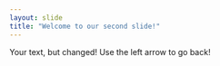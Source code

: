 ```yaml
---
layout: slide
title: "Welcome to our second slide!"
---
```

Your text, but changed!
Use the left arrow to go back!
